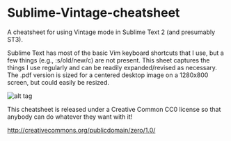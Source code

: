 Sublime-Vintage-cheatsheet
==========================

A cheatsheet for using Vintage mode in Sublime Text 2 (and presumably ST3).

Sublime Text has most of the basic Vim keyboard shortcuts that I use, but a few things (e.g., :s/old/new/c) are not present. This sheet captures the things I use regularly and can be readily expanded/revised as necessary.  The .pdf version is sized for a centered desktop image on a 1280x800 screen, but could easily be resized.

![alt tag](https://github.com/jacob-ogre/Sublime-Vintage-cheatsheet/blob/master/ST2-Vintage.png)

This cheatsheet is released under a Creative Common CC0 license so that anybody can do whatever they want with it!

http://creativecommons.org/publicdomain/zero/1.0/
